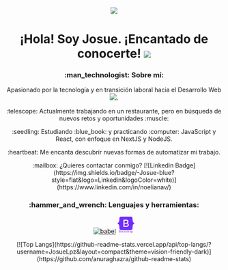<div align="center">
  <img decoding="async" src="https://i.postimg.cc/g0YLfQNs/Black-Modern-Vlogger-You-Tube-Banner.png" width="800"/>
</div>

<div align="center">
  <h1>¡Hola! Soy Josue. ¡Encantado de conocerte! <img decoding="async" src="https://media.giphy.com/media/hvRJCLFzcasrR4ia7z/giphy.gif" width="30px"/></h1>
</div>

<div align="center">
  <h3>:man_technologist: Sobre mí:</h3>
  <p>
    Apasionado por la tecnología y en transición laboral hacia el Desarrollo Web <img decoding="async" src="https://media.giphy.com/media/WUlplcMpOCEmTGBtBW/giphy.gif" width="30">.
  </p>
  <p>
    :telescope: Actualmente trabajando en un restaurante, pero en búsqueda de nuevos retos y oportunidades :muscle:
  </p>
  <p>
    :seedling: Estudiando :blue_book: y practicando :computer: JavaScript y React, con enfoque en NextJS y NodeJS.
  </p>
  <p>
    :heartbeat: Me encanta descubrir nuevas formas de automatizar mi trabajo.
  </p>
  <p>
    :mailbox: ¿Quieres contactar conmigo? [![Linkedin Badge](https://img.shields.io/badge/-Josue-blue?style=flat&logo=Linkedin&logoColor=white)](https://www.linkedin.com/in/noelianav/)
  </p>
</div>

<div align="center">
  <h3>:hammer_and_wrench: Lenguajes y herramientas:</h3>
  <p>
    <a href="https://babeljs.io/" target="_blank" rel="noreferrer"><img src="https://www.vectorlogo.zone/logos/babeljs/babeljs-icon.svg" alt="babel" width="40" height="40"/></a>
    <a href="https://getbootstrap.com" target="_blank" rel="noreferrer"><img src="https://raw.githubusercontent.com/devicons/devicon/master/icons/bootstrap/bootstrap-plain-wordmark.svg" alt="bootstrap" width="40" height="40"/></a>
    <!-- Agrega el resto de tus herramientas aquí -->
  </p>
</div>

<div align="center">
  [![Top Langs](https://github-readme-stats.vercel.app/api/top-langs/?username=JosueLpz&layout=compact&theme=vision-friendly-dark)](https://github.com/anuraghazra/github-readme-stats)
</div>

